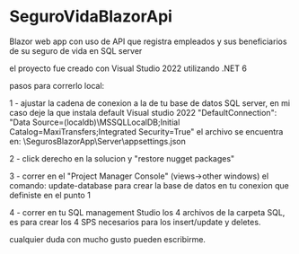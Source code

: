 # SeguroVidaBlazorApi
Blazor web app con uso de API que registra empleados y sus beneficiarios de su seguro de vida en SQL server

el proyecto fue creado con Visual Studio 2022 utilizando .NET 6

pasos para correrlo local:

1 - ajustar la cadena de conexion a la de tu base de datos SQL server, en mi caso deje la que instala default Visual studio 2022
"DefaultConnection": "Data Source=(localdb)\\MSSQLLocalDB;Initial Catalog=MaxiTransfers;Integrated Security=True"
el archivo se encuentra en:
\SegurosBlazorApp\Server\appsettings.json

2 - click derecho en la solucion y "restore nugget packages"

3 - correr en el "Project Manager Console" (views->other windows) el comando:  update-database
para crear la base de datos en tu conexion que definiste en el punto 1

4 - correr en tu SQL management Studio los 4 archivos de la carpeta SQL, es para crear los 4 SPS necesarios para los insert/update y deletes.

cualquier duda con mucho gusto pueden escribirme.
